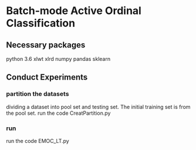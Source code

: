 # Batch-mode Active Ordinal Classification
## Necessary packages
python 3.6
xlwt
xlrd
numpy
pandas
sklearn
## Conduct Experiments
### partition the datasets
dividing a dataset into pool set and testing set. The initial training set is from the pool set.
run the code CreatPartition.py
### run
run the code  EMOC_LT.py

